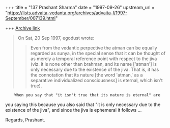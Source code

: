 +++
title = "137 Prashant Sharma"
date = "1997-09-26"
upstream_url = "https://lists.advaita-vedanta.org/archives/advaita-l/1997-September/007139.html"

+++
[Archive link](https://lists.advaita-vedanta.org/archives/advaita-l/1997-September/007139.html)

> On Sat, 20 Sep 1997, egodust wrote:
>
> > Even from the vedantic perpective the atman can be equally regarded
> > as sunya, in the special sense that it can be thought of as merely
> > a temporal reference point with respect to the jiva (viz. it is
> > none other than brahman, and its name ['atman'] is only necessary
> > due to the existence of the jiva.  That is, it has the connotation
> > that its nature [the word 'atman,' as a separative individualized
> > consciousness] is eternal, which isn't true).

        When you say that "it isn't true that its nature is eternal" are
you saying this because you also said that "it is only necessary due to
the existence of the jiva", and since the jiva is ephemeral it follows
...

Regards,
Prashant.

